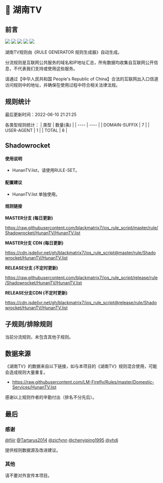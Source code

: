 # 🧸 湖南TV

## 前言

![](https://shields.io/badge/-移除重复规则-ff69b4) ![](https://shields.io/badge/-DOMAIN与DOMAIN--SUFFIX合并-green) ![](https://shields.io/badge/-DOMAIN--SUFFIX间合并-critical) ![](https://shields.io/badge/-DOMAIN--SUFFIX与DOMAIN--KEYWORD合并-blue) ![](https://shields.io/badge/-IP--CIDR(6)合并-blueviolet) 

湖南TV规则由《RULE GENERATOR 规则生成器》自动生成。

分流规则是互联网公共服务的域名和IP地址汇总，所有数据均收集自互联网公开信息，不代表我们支持或使用这些服务。

请通过【中华人民共和国 People's Republic of China】合法的互联网出入口信道访问规则中的地址，并确保在使用过程中符合相关法律法规。

## 规则统计

最后更新时间：2022-06-10 21:21:25

各类型规则统计：
| 类型 | 数量(条)  | 
| ---- | ----  |
| DOMAIN-SUFFIX | 7  | 
| USER-AGENT | 1  | 
| TOTAL | 8  | 


## Shadowrocket 

#### 使用说明
- HunanTV.list，请使用RULE-SET。

#### 配置建议
- HunanTV.list 单独使用。

#### 规则链接
**MASTER分支 (每日更新)**

https://raw.githubusercontent.com/blackmatrix7/ios_rule_script/master/rule/Shadowrocket/HunanTV/HunanTV.list

**MASTER分支 CDN (每日更新)**

https://cdn.jsdelivr.net/gh/blackmatrix7/ios_rule_script@master/rule/Shadowrocket/HunanTV/HunanTV.list

**RELEASE分支 (不定时更新)**

https://raw.githubusercontent.com/blackmatrix7/ios_rule_script/release/rule/Shadowrocket/HunanTV/HunanTV.list

**RELEASE分支CDN (不定时更新)**

https://cdn.jsdelivr.net/gh/blackmatrix7/ios_rule_script@release/rule/Shadowrocket/HunanTV/HunanTV.list

## 子规则/排除规则


当前分流规则，未包含其他子规则。

## 数据来源

《湖南TV》的数据来自以下链接，如与本项目的《湖南TV》规则混合使用，可能会造成规则大量重复。

- https://raw.githubusercontent.com/LM-Firefly/Rules/master/Domestic-Services/HunanTV.list


感谢以上规则作者的辛勤付出（排名不分先后）。

## 最后

### 感谢

[@fiiir](https://github.com/fiiir) [@Tartarus2014](https://github.com/Tartarus2014) [@zjcfynn](https://github.com/zjcfynn) [@chenyiping1995](https://github.com/chenyiping1995) [@vhdj](https://github.com/vhdj)

提供规则数据源及改进建议。

### 其他

请不要对外宣传本项目。